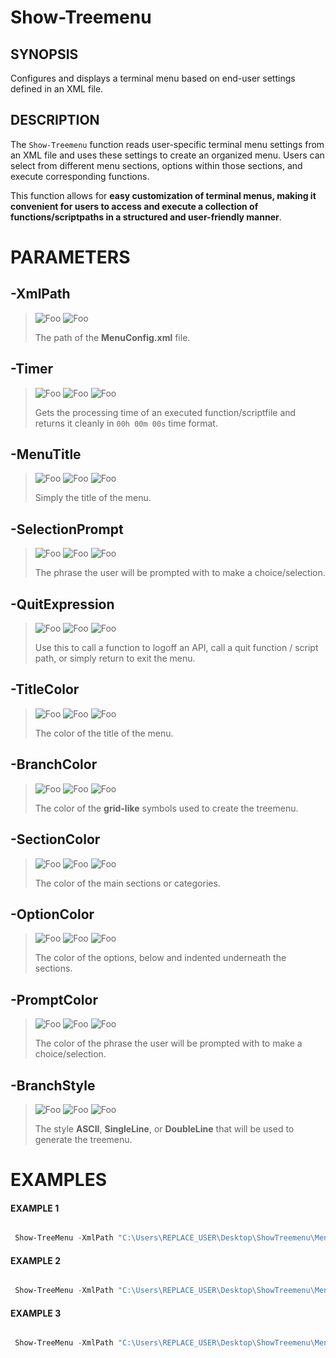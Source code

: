 # Show-Treemenu
## SYNOPSIS
Configures and displays a terminal menu based on end-user settings defined in an XML file.
## DESCRIPTION
The `Show-Treemenu` function reads user-specific terminal menu settings from an XML file
and uses these settings to create an organized menu. Users can select from different menu sections,
options within those sections, and execute corresponding functions.

This function allows for **easy customization of terminal menus, making it convenient for users to access
and execute a collection of functions/scriptpaths in a structured and user-friendly manner**.
# PARAMETERS


## **-XmlPath**

> ![Foo](https://img.shields.io/badge/Type-String-blue?color=0096C0) ![Foo](https://img.shields.io/badge/Mandatory-true-red?color=19C000) 
>
> The path of the **MenuConfig.xml** file.
 

## **-Timer**

> ![Foo](https://img.shields.io/badge/Type-Boolean-blue?color=0096C0) ![Foo](https://img.shields.io/badge/Mandatory-false-red?color=C0002A) ![Foo](https://img.shields.io/badge/DefaultValue-True-blue?color=747CA7)
>
> Gets the processing time of an executed function/scriptfile and returns it cleanly in `00h 00m 00s` time format.
 

## **-MenuTitle**

> ![Foo](https://img.shields.io/badge/Type-String-blue?color=0096C0) ![Foo](https://img.shields.io/badge/Mandatory-false-red?color=C0002A) ![Foo](https://img.shields.io/badge/DefaultValue-MainMenu-blue?color=747CA7)
>
> Simply the title of the menu.
 

## **-SelectionPrompt**

> ![Foo](https://img.shields.io/badge/Type-String-blue?color=0096C0) ![Foo](https://img.shields.io/badge/Mandatory-false-red?color=C0002A) ![Foo](https://img.shields.io/badge/DefaultValue-Choose_an_Option-blue?color=747CA7)
>
> The phrase the user will be prompted with to make a choice/selection.
 

## **-QuitExpression**

> ![Foo](https://img.shields.io/badge/Type-String-blue?color=0096C0) ![Foo](https://img.shields.io/badge/Mandatory-false-red?color=C0002A) ![Foo](https://img.shields.io/badge/DefaultValue-Return-blue?color=747CA7)
>
> Use this to call a function to logoff an API, call a quit function / script path, or simply return to exit the menu.
 

## **-TitleColor**

> ![Foo](https://img.shields.io/badge/Type-String-blue?color=0096C0) ![Foo](https://img.shields.io/badge/Mandatory-false-red?color=C0002A) ![Foo](https://img.shields.io/badge/DefaultValue-Cyan-blue?color=747CA7)
>
> The color of the title of the menu.
 

## **-BranchColor**

> ![Foo](https://img.shields.io/badge/Type-String-blue?color=0096C0) ![Foo](https://img.shields.io/badge/Mandatory-false-red?color=C0002A) ![Foo](https://img.shields.io/badge/DefaultValue-Gray-blue?color=747CA7)
>
> The color of the **grid-like** symbols used to create the treemenu.
 

## **-SectionColor**

> ![Foo](https://img.shields.io/badge/Type-String-blue?color=0096C0) ![Foo](https://img.shields.io/badge/Mandatory-false-red?color=C0002A) ![Foo](https://img.shields.io/badge/DefaultValue-Yellow-blue?color=747CA7)
>
> The color of the main sections or categories.
 

## **-OptionColor**

> ![Foo](https://img.shields.io/badge/Type-String-blue?color=0096C0) ![Foo](https://img.shields.io/badge/Mandatory-false-red?color=C0002A) ![Foo](https://img.shields.io/badge/DefaultValue-White-blue?color=747CA7)
>
> The color of the options, below and indented underneath the sections.
 

## **-PromptColor**

> ![Foo](https://img.shields.io/badge/Type-String-blue?color=0096C0) ![Foo](https://img.shields.io/badge/Mandatory-false-red?color=C0002A) ![Foo](https://img.shields.io/badge/DefaultValue-Cyan-blue?color=747CA7)
>
> The color of the phrase the user will be prompted with to make a choice/selection.
 

## **-BranchStyle**

> ![Foo](https://img.shields.io/badge/Type-String-blue?color=0096C0) ![Foo](https://img.shields.io/badge/Mandatory-false-red?color=C0002A) ![Foo](https://img.shields.io/badge/DefaultValue-SingleLine-blue?color=747CA7)
>
> The style **ASCII**, **SingleLine**, or **DoubleLine** that will be used to generate the treemenu.
 

# EXAMPLES
####  EXAMPLE 1 
```powershell

 Show-TreeMenu -XmlPath "C:\Users\REPLACE_USER\Desktop\ShowTreemenu\MenuConfig.xml"
```
####  EXAMPLE 2 
```powershell

 Show-TreeMenu -XmlPath "C:\Users\REPLACE_USER\Desktop\ShowTreemenu\MenuConfig.xml" -BranchColor Yellow
```
####  EXAMPLE 3 
```powershell

 Show-TreeMenu -XmlPath "C:\Users\REPLACE_USER\Desktop\ShowTreemenu\MenuConfig.xml" -BranchColor Yellow -BranchStyle "DoubleLine"
```